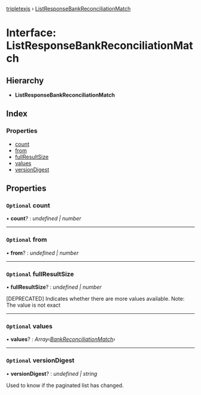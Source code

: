 [tripletexjs](../README.md) › [ListResponseBankReconciliationMatch](listresponsebankreconciliationmatch.md)

# Interface: ListResponseBankReconciliationMatch

## Hierarchy

* **ListResponseBankReconciliationMatch**

## Index

### Properties

* [count](listresponsebankreconciliationmatch.md#optional-count)
* [from](listresponsebankreconciliationmatch.md#optional-from)
* [fullResultSize](listresponsebankreconciliationmatch.md#optional-fullresultsize)
* [values](listresponsebankreconciliationmatch.md#optional-values)
* [versionDigest](listresponsebankreconciliationmatch.md#optional-versiondigest)

## Properties

### `Optional` count

• **count**? : *undefined | number*

___

### `Optional` from

• **from**? : *undefined | number*

___

### `Optional` fullResultSize

• **fullResultSize**? : *undefined | number*

[DEPRECATED] Indicates whether there are more values available. Note: The value is not exact

___

### `Optional` values

• **values**? : *Array‹[BankReconciliationMatch](../modules/bankreconciliationmatch.md)›*

___

### `Optional` versionDigest

• **versionDigest**? : *undefined | string*

Used to know if the paginated list has changed.
